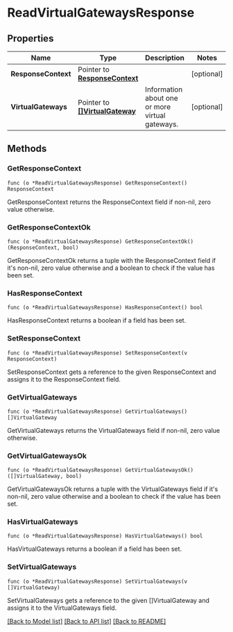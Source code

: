 # ReadVirtualGatewaysResponse

## Properties

Name | Type | Description | Notes
------------ | ------------- | ------------- | -------------
**ResponseContext** | Pointer to [**ResponseContext**](ResponseContext.md) |  | [optional] 
**VirtualGateways** | Pointer to [**[]VirtualGateway**](VirtualGateway.md) | Information about one or more virtual gateways. | [optional] 

## Methods

### GetResponseContext

`func (o *ReadVirtualGatewaysResponse) GetResponseContext() ResponseContext`

GetResponseContext returns the ResponseContext field if non-nil, zero value otherwise.

### GetResponseContextOk

`func (o *ReadVirtualGatewaysResponse) GetResponseContextOk() (ResponseContext, bool)`

GetResponseContextOk returns a tuple with the ResponseContext field if it's non-nil, zero value otherwise
and a boolean to check if the value has been set.

### HasResponseContext

`func (o *ReadVirtualGatewaysResponse) HasResponseContext() bool`

HasResponseContext returns a boolean if a field has been set.

### SetResponseContext

`func (o *ReadVirtualGatewaysResponse) SetResponseContext(v ResponseContext)`

SetResponseContext gets a reference to the given ResponseContext and assigns it to the ResponseContext field.

### GetVirtualGateways

`func (o *ReadVirtualGatewaysResponse) GetVirtualGateways() []VirtualGateway`

GetVirtualGateways returns the VirtualGateways field if non-nil, zero value otherwise.

### GetVirtualGatewaysOk

`func (o *ReadVirtualGatewaysResponse) GetVirtualGatewaysOk() ([]VirtualGateway, bool)`

GetVirtualGatewaysOk returns a tuple with the VirtualGateways field if it's non-nil, zero value otherwise
and a boolean to check if the value has been set.

### HasVirtualGateways

`func (o *ReadVirtualGatewaysResponse) HasVirtualGateways() bool`

HasVirtualGateways returns a boolean if a field has been set.

### SetVirtualGateways

`func (o *ReadVirtualGatewaysResponse) SetVirtualGateways(v []VirtualGateway)`

SetVirtualGateways gets a reference to the given []VirtualGateway and assigns it to the VirtualGateways field.


[[Back to Model list]](../README.md#documentation-for-models) [[Back to API list]](../README.md#documentation-for-api-endpoints) [[Back to README]](../README.md)


